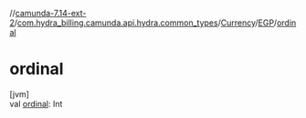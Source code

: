 //[camunda-7.14-ext-2](../../../../index.md)/[com.hydra_billing.camunda.api.hydra.common_types](../../index.md)/[Currency](../index.md)/[EGP](index.md)/[ordinal](ordinal.md)

# ordinal

[jvm]\
val [ordinal](ordinal.md): Int
